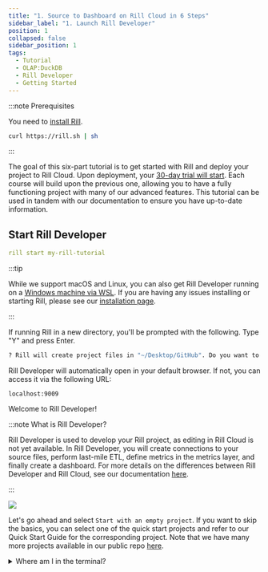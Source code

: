 ```yaml
---
title: "1. Source to Dashboard on Rill Cloud in 6 Steps"
sidebar_label: "1. Launch Rill Developer"
position: 1
collapsed: false
sidebar_position: 1
tags:
  - Tutorial
  - OLAP:DuckDB
  - Rill Developer
  - Getting Started
---
```


:::note Prerequisites

You need to [install Rill](https://docs.rilldata.com/home/install).

```bash
curl https://rill.sh | sh
```

:::

The goal of this six-part tutorial is to get started with Rill and deploy your project to Rill Cloud. Upon deployment, your [30-day trial will start](/other/plans#trial-plan). Each course will build upon the previous one, allowing you to have a fully functioning project with many of our advanced features. This tutorial can be used in tandem with our documentation to ensure you have up-to-date information.

## Start Rill Developer

```yaml
rill start my-rill-tutorial
```

:::tip

While we support macOS and Linux, you can also get Rill Developer running on a [Windows machine via WSL](https://docs.rilldata.com/home/install#rill-on-windows-using-wsl). If you are having any issues installing or starting Rill, please see our [installation page](https://docs.rilldata.com/home/install).

:::

If running Rill in a new directory, you'll be prompted with the following. Type "Y" and press Enter.

```bash
? Rill will create project files in "~/Desktop/GitHub". Do you want to continue? (Y/n)
```

Rill Developer will automatically open in your default browser. If not, you can access it via the following URL:

```
localhost:9009
```

Welcome to Rill Developer!

:::note What is Rill Developer?

Rill Developer is used to develop your Rill project, as editing in Rill Cloud is not yet available. In Rill Developer, you will create connections to your source files, perform last-mile ETL, define metrics in the metrics layer, and finally create a dashboard. For more details on the differences between Rill Developer and Rill Cloud, see our documentation [here](/deploy/cloud-vs-developer).

:::

<img src='/img/tutorials/rill-basics/new-rill-project.png' class='rounded-gif' />
<br />

Let's go ahead and select `Start with an empty project`. If you want to skip the basics, you can select one of the quick start projects and refer to our Quick Start Guide for the corresponding project. Note that we have many more projects available in our public repo [here](https://github.com/rilldata/rill-examples/tree/demo).

<details>
  <summary>Where am I in the terminal?</summary>

  You can use the `pwd` command to see which directory you are in within the terminal. <br />
  If this is not where you'd like to make the directory, use the `cd` command to change directories.

</details>


